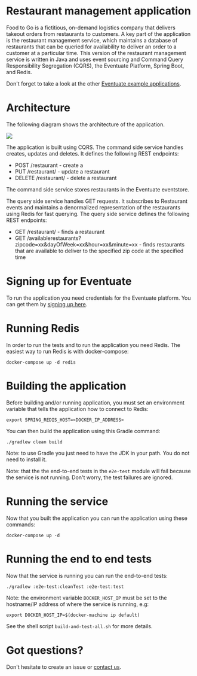 
# Restaurant management application

Food to Go is a fictitious, on-demand logistics company that delivers takeout orders from restaurants to customers.
A key part of the application is the restaurant management service, which maintains a database of restaurants that can be queried for availability to deliver an order to a customer at a particular time.
This version of the restaurant management service is written in Java and uses event sourcing and Command Query Responsibility Segregation (CQRS), the Eventuate Platform, Spring Boot, and Redis.

Don't forget to take a look at the other [Eventuate example applications](http://eventuate.io/exampleapps.html).

# Architecture

The following diagram shows the architecture of the application.

<img class="img-responsive" src="http://eventuate.io/demos/eventuate-restaurant-management-architecture.png">

The application is built using CQRS.
The command side service handles creates, updates and deletes.
It defines the following REST endpoints:

* POST /restaurant - create a
* PUT /restaurant/<id> - update a restaurant
* DELETE /restaurant/<id> - delete a restaurant

The command side service stores restaurants in the Eventuate eventstore.

The query side service handles GET requests.
It subscribes to Restaurant events and maintains a denormalized representation of the restaurants using Redis for fast querying.
The query side service defines the following REST endpoints:

* GET /restaurant/<id> - finds a restaurant
* GET /availablerestaurants?zipcode=xx&dayOfWeek=xx&hour=xx&minute=xx - finds restaurants that are available to deliver to the specified zip code at the specified time

# Signing up for Eventuate

To run the application you need credentials for the Eventuate platform.
You can get them by [signing up here](https://signup.eventuate.io/).

# Running Redis

In order to run the tests and to run the application you need Redis.
The easiest way to run Redis is with docker-compose:

```
docker-compose up -d redis
```

# Building the application

Before building and/or running application, you must set an environment variable that tells the application how to connect to Redis:

```
export SPRING_REDIS_HOST=<DOCKER_IP_ADDRESS>
```

You can then build the application using this Gradle command:

```
./gradlew clean build
```

Note: to use Gradle you just need to have the JDK in your path. You do not need to install it.

Note: that the the end-to-end tests in the `e2e-test` module will fail because the service is not running.
Don't worry, the test failures are ignored.

# Running the service

Now that you built the application you can run the application using these commands:

```
docker-compose up -d
```

# Running the end to end tests

Now that the service is running you can run the end-to-end tests:

```
./gradlew :e2e-test:cleanTest :e2e-test:test
```

Note: the environment variable `DOCKER_HOST_IP` must be set to the hostname/IP address of where the service is running, e.g:

```
export DOCKER_HOST_IP=$(docker-machine ip default)
```

See the shell script `build-and-test-all.sh` for more details.

# Got questions?

Don't hesitate to create an issue or [contact us](http://eventuate.io/contact.html).
